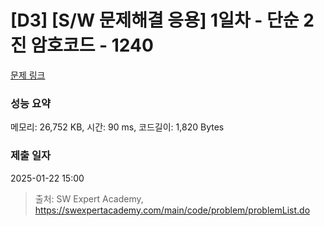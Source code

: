 # [D3] [S/W 문제해결 응용] 1일차 - 단순 2진 암호코드 - 1240 

[문제 링크](https://swexpertacademy.com/main/code/problem/problemDetail.do?contestProbId=AV15FZuqAL4CFAYD) 

### 성능 요약

메모리: 26,752 KB, 시간: 90 ms, 코드길이: 1,820 Bytes

### 제출 일자

2025-01-22 15:00



> 출처: SW Expert Academy, https://swexpertacademy.com/main/code/problem/problemList.do